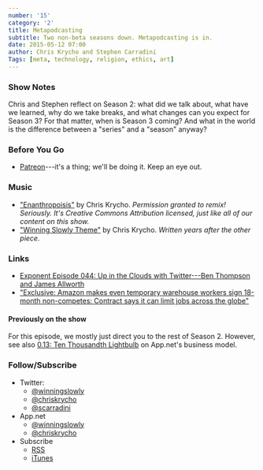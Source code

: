 ```yaml
---
number: '15'
category: '2'
title: Metapodcasting
subtitle: Two non-beta seasons down. Metapodcasting is in.
date: 2015-05-12 07:00
author: Chris Krycho and Stephen Carradini
Tags: [meta, technology, religion, ethics, art]
---
```


### Show Notes

Chris and Stephen reflect on Season 2: what did we talk about, what have we
learned, why do we take breaks, and what changes can you expect for Season 3?
For that matter, when is Season 3 coming? And what in the world is the
difference between a "series" and a "season" anyway?

### Before You Go

  - [Patreon](//www.patreon.com)---it's a thing; we'll be doing it. Keep
    an eye out.

### Music

  - ["Enanthropoisis"](//soundcloud.com/chriskrycho/enanthropoisis)
    by Chris Krycho. *Permission granted to remix! Seriously. It's Creative
    Commons Attribution licensed, just like all of our content on this show.*
  - ["Winning Slowly Theme"](//soundcloud.com/chriskrycho/winning-slowly)
    by Chris Krycho. *Written years after the other piece.*

### Links

  - [Exponent Episode 044: Up in the Clouds with Twitter---Ben Thompson and
    James Allworth][exponent]
  - ["Exclusive: Amazon makes even temporary warehouse workers sign 18-month
    non-competes: Contract says it can limit jobs across the globe"][amazon]

[exponent]: //exponent.fm/episode-044-up-in-the-clouds-with-twitter/
[amazon]: //www.theverge.com/2015/3/26/8280309/amazon-warehouse-jobs-exclusive-noncompete-contracts

#### Previously on the show

For this episode, we mostly just direct you to the rest of Season 2. However,
see also [0.13: Ten Thousandth Lightbulb][0.13] on App.net's business model.

[0.13]: //www.winningslowly.org/0.13/

### Follow/Subscribe

  - Twitter:
      + [@winningslowly](//www.twitter.com/winningslowly)
      + [@chriskrycho](//www.twitter.com/chriskrycho)
      + [@scarradini](//www.twitter.com/scarradini)
  - App.net
      + [@winningslowly](//alpha.app.net/winningslowly)
      + [@chriskrycho](//alpha.app.net/chriskrycho)
  - Subscribe
      + [RSS](//www.winningslowly.org/feed.xml)
      + [iTunes](//itunes.apple.com/us/podcast/winning-slowly/id807603957?mt=2)
